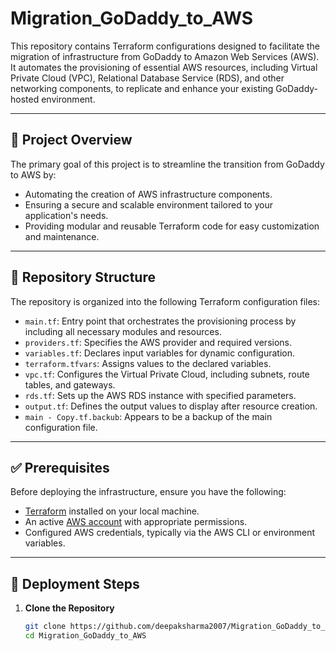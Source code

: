 # Migration_GoDaddy_to_AWS

This repository contains Terraform configurations designed to facilitate the migration of infrastructure from GoDaddy to Amazon Web Services (AWS).  
It automates the provisioning of essential AWS resources, including Virtual Private Cloud (VPC), Relational Database Service (RDS), and other networking components, to replicate and enhance your existing GoDaddy-hosted environment.

---

## 🚀 Project Overview

The primary goal of this project is to streamline the transition from GoDaddy to AWS by:

- Automating the creation of AWS infrastructure components.
- Ensuring a secure and scalable environment tailored to your application's needs.
- Providing modular and reusable Terraform code for easy customization and maintenance.

---

## 📁 Repository Structure

The repository is organized into the following Terraform configuration files:

- `main.tf`: Entry point that orchestrates the provisioning process by including all necessary modules and resources.
- `providers.tf`: Specifies the AWS provider and required versions.
- `variables.tf`: Declares input variables for dynamic configuration.
- `terraform.tfvars`: Assigns values to the declared variables.
- `vpc.tf`: Configures the Virtual Private Cloud, including subnets, route tables, and gateways.
- `rds.tf`: Sets up the AWS RDS instance with specified parameters.
- `output.tf`: Defines the output values to display after resource creation.
- `main - Copy.tf.backub`: Appears to be a backup of the main configuration file.

---

## ✅ Prerequisites

Before deploying the infrastructure, ensure you have the following:

- [Terraform](https://www.terraform.io/downloads.html) installed on your local machine.
- An active [AWS account](https://aws.amazon.com/) with appropriate permissions.
- Configured AWS credentials, typically via the AWS CLI or environment variables.

---

## 🔧 Deployment Steps

1. **Clone the Repository**

   ```bash
   git clone https://github.com/deepaksharma2007/Migration_GoDaddy_to_AWS.git
   cd Migration_GoDaddy_to_AWS
